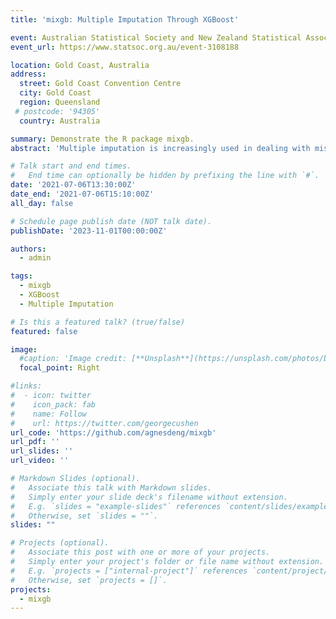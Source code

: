 ```yaml
---
title: 'mixgb: Multiple Imputation Through XGBoost'

event: Australian Statistical Society and New Zealand Statistical Association Conference (ANZSC) 2021, Virtual Conference, Australia
event_url: https://www.statsoc.org.au/event-3108188

location: Gold Coast, Australia
address:
  street: Gold Coast Convention Centre
  city: Gold Coast
  region: Queensland
 # postcode: '94305'
  country: Australia

summary: Demonstrate the R package mixgb.
abstract: 'Multiple imputation is increasingly used in dealing with missing data. While some conventional multiple imputation approaches are well studied and have shown empirical validity, they entail limitations in processing large datasets with complex data structure. In this talk, we will introduce our R package mixgb​, which implements a scalable multiple imputation framework based on XGBoost, bootstrapping, and predictive mean matching. We will also demonstrate some visual diagnostic functions for inspecting multiply imputed values for incomplete variables.'

# Talk start and end times.
#   End time can optionally be hidden by prefixing the line with `#`.
date: '2021-07-06T13:30:00Z'
date_end: '2021-07-06T15:10:00Z'
all_day: false

# Schedule page publish date (NOT talk date).
publishDate: '2023-11-01T00:00:00Z'

authors:
  - admin

tags:
  - mixgb
  - XGBoost
  - Multiple Imputation

# Is this a featured talk? (true/false)
featured: false

image:
  #caption: 'Image credit: [**Unsplash**](https://unsplash.com/photos/bzdhc5b3Bxs)'
  focal_point: Right

#links:
#  - icon: twitter
#    icon_pack: fab
#    name: Follow
#    url: https://twitter.com/georgecushen
url_code: 'https://github.com/agnesdeng/mixgb'
url_pdf: ''
url_slides: ''
url_video: ''

# Markdown Slides (optional).
#   Associate this talk with Markdown slides.
#   Simply enter your slide deck's filename without extension.
#   E.g. `slides = "example-slides"` references `content/slides/example-slides.md`.
#   Otherwise, set `slides = ""`.
slides: ""

# Projects (optional).
#   Associate this post with one or more of your projects.
#   Simply enter your project's folder or file name without extension.
#   E.g. `projects = ["internal-project"]` references `content/project/deep-learning/index.md`.
#   Otherwise, set `projects = []`.
projects:
  - mixgb
---
```




